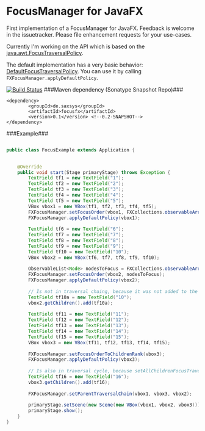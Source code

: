 FocusManager for JavaFX
=========
First implementation of a FocusManager for JavaFX. Feedback is welcome in the issuetracker. Please file enhancement requests for your use-cases.

Currently I'm working on the API which is based on the [java.awt.FocusTraversalPolicy](http://www.java2s.com/Tutorial/Java/0260__Swing-Event/UseFocusTraversalPolicy.htm).

The default implementation has a very basic behavior: [DefaultFocusTraversalPolicy](https://github.com/sialcasa/focusFX/blob/master/src/main/java/de/saxsys/focusfx/DefaultFocusTraversalPolicy.java). You can use it by calling ```FXFocusManager.applyDefaultPolicy```.

[![Build Status](https://travis-ci.org/sialcasa/focusFX.svg?branch=master)](https://travis-ci.org/sialcasa/jfx-testrunner)
###Maven dependency (Sonatype Snapshot Repo)###
```
<dependency>
		<groupId>de.saxsys</groupId>
		<artifactId>focusfx</artifactId>
		<version>0.1</version> <!--0.2-SNAPSHOT-->
</dependency>
```

###Example###

```Java

public class FocusExample extends Application {
	

	@Override
	public void start(Stage primaryStage) throws Exception {
		TextField tf1 = new TextField("1");
		TextField tf2 = new TextField("2");
		TextField tf3 = new TextField("3");
		TextField tf4 = new TextField("4");
		TextField tf5 = new TextField("5");
		VBox vbox1 = new VBox(tf1, tf2, tf3, tf4, tf5);
		FXFocusManager.setFocusOrder(vbox1, FXCollections.observableArrayList(tf5, tf3, tf2, tf4));
		FXFocusManager.applyDefaultPolicy(vbox1);
		
		TextField tf6 = new TextField("6");
		TextField tf7 = new TextField("7");
		TextField tf8 = new TextField("8");
		TextField tf9 = new TextField("9");
		TextField tf10 = new TextField("10");
		VBox vbox2 = new VBox(tf6, tf7, tf8, tf9, tf10);
		
		ObservableList<Node> nodesToFocus = FXCollections.observableArrayList(tf6, tf7, tf8, tf9);
		FXFocusManager.setFocusOrder(vbox2, nodesToFocus);
		FXFocusManager.applyDefaultPolicy(vbox2);
		
		// Is not in traversal chaing, because it was not added to the nodesToFocus list
		TextField tf10a = new TextField("10");
		vbox2.getChildren().add(tf10a);
		
		TextField tf11 = new TextField("11");
		TextField tf12 = new TextField("12");
		TextField tf13 = new TextField("13");
		TextField tf14 = new TextField("14");
		TextField tf15 = new TextField("15");
		VBox vbox3 = new VBox(tf11, tf12, tf13, tf14, tf15);
		
		FXFocusManager.setFocusOrderToChildrenRank(vbox3);
		FXFocusManager.applyDefaultPolicy(vbox3);
		
		// Is also in traversal cycle, because setAllChildrenFocusTraversalEnabled was called
		TextField tf16 = new TextField("16");
		vbox3.getChildren().add(tf16);
		
		FXFocusManager.setParentTraversalChain(vbox1, vbox3, vbox2);
		
		primaryStage.setScene(new Scene(new VBox(vbox1, vbox2, vbox3)));
		primaryStage.show();
	}	
}
```

